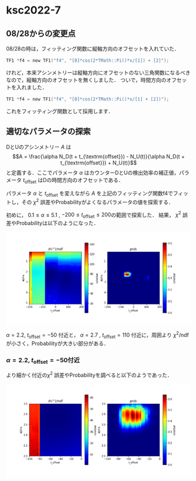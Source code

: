 # ksc2022-7

## 08/28からの変更点

08/28の時は，フィッティング関数に縦軸方向のオフセットを入れていた．
```root:fitting1.C
TF1 *f4 = new TF1("f4", "[0]*cos(2*TMath::Pi()*x/[1]) + [2]");
```
けれど，本来アシンメトリーは縦軸方向にオフセットのない三角関数になるべきなので，縦軸方向のオフセットを無くしました．
ついで，時間方向のオフセットを入れました．

```root:fitting1.C
TF1 *f4 = new TF1("f4", "[0]*cos(2*TMath::Pi()*x/[1] + [2])");
```
これをフィッティング関数として採用します．


## 適切なパラメータの探索

DとUのアシンメトリー $A$ は
$$A = \frac{\alpha N_D(t + t_{\textrm{offset}}) - N_U(t)}{\alpha N_D(t + t_{\textrm{offset}}) + N_U(t)}$$
と定義する．ここでパラメータ $\alpha$ はカウンターDとUの検出効率の補正値，パラメータ $t_{\textrm{offset}}$ はDの時間方向のオフセットである．

パラメータ $\alpha$ と $t_{\textrm{offset}}$ を変えながら $A$ を上記のフィッティング関数f4でフィットし，その $\chi^2$ 誤差やProbabilityがよくなるパラメータの値を探索する．


初めに， $0.1 \leq \alpha \leq 5.1$ ,  $-200 \leq t_{\textrm{offset}} \leq 200$の範囲で探索した．
結果， $\chi^2$ 誤差やProbabilityは以下のようになった．

![find_param_wide](findparam_wide.png)

$\alpha = 2.2$,  $t_{\textrm{offset}} = -50$ 付近と， $\alpha = 2.7$ ,  $t_{\textrm{offset}} = 110$ 付近に，周囲より $\chi^2 / \textrm{ndf}$ が小さく，Probabilityが大きい部分がある．

### $\alpha = 2.2$, $t_{\textrm{offset}} = -50$付近

より細かく付近の$\chi^2$ 誤差やProbabilityを調べると以下のようであった．

![1st_range](1st_range.png)

